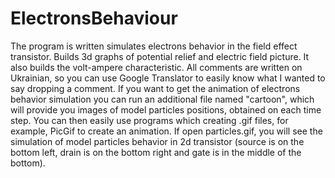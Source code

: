 # ElectronsBehaviour
The program is written simulates electrons behavior in the field effect transistor. 
Builds 3d graphs of potential relief and electric field picture. 
It also builds the volt-ampere characteristic. 
All comments are written on Ukrainian, so you can use Google Translator to easily know what 
I wanted to say dropping a comment. If you want to get the animation of electrons behavior 
simulation you can run an additional file named "cartoon", which will provide you images of model 
particles positions, obtained on each time step. You can then easily use programs which creating .gif files, 
for example, PicGif to create an animation. If open particles.gif, you will see the simulation of model 
particles behavior in 2d transistor (source is on the bottom left, drain is on the bottom right and gate is 
in the middle of the bottom).
